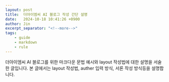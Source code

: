 ```yaml
---
layout: post
title:  더아이엠씨 AI 블로그 작성 간단 설명
date:   2024-10-18 10:41:26 +0900
author: Jin
excerpt_separator: "<!--more-->"
tags:
    - guide
    - markdown
    - rule
---
```


더아이엠씨 AI 블로그를 위한 마크다운 문법 예시와 layout 작성법에 대한 설명을 서술한 글입니다. 본 글에서는 layout 작성법, auther 입력 방식, 서론 작성 방식등을 설명합니다.
<!--more-->